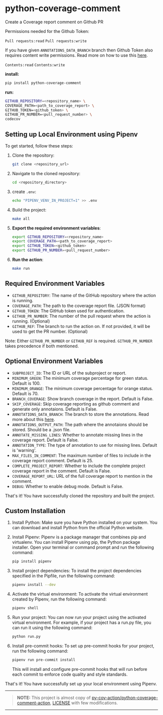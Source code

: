 # python-coverage-comment

Create a Coverage report comment on Github PR

Permissions needed for the Github Token:

`Pull requests:read`
`Pull requests:write`

If you have given `ANNOTATIONS_DATA_BRANCH` branch then Github Token also requires content write permissions.
Read more on how to use this [here](./docs/annotations.md).

`Contents:read`
`Contents:write`

**install:**

```bash
pip install python-coverage-comment
```

**run:**

```bash
GITHUB_REPOSITORY=<repository_name> \
COVERAGE_PATH=<path_to_coverage_report> \
GITHUB_TOKEN=<github_token> \
GITHUB_PR_NUMBER=<pull_request_number> \
codecov
```

## Setting up Local Environment using Pipenv

To get started, follow these steps:

1. Clone the repository:

    ```bash
    git clone <repository_url>
    ```

2. Navigate to the cloned repository:

    ```bash
    cd <repository_directory>
    ```

3. create `.env`:

    ```bash
    echo "PIPENV_VENV_IN_PROJECT=1" >> .env
    ```

4. Build the project:

    ```bash
    make all
    ```

5. **Export the required environment variables**:

    ```bash
    export GITHUB_REPOSITORY=<repository_name>
    export COVERAGE_PATH=<path_to_coverage_report>
    export GITHUB_TOKEN=<github_token>
    export GITHUB_PR_NUMBER=<pull_request_number>
    ```

6. **Run the action**:

    ```bash
    make run
    ```

## Required Environment Variables

- `GITHUB_REPOSITORY`: The name of the GitHub repository where the action is running.
- `COVERAGE_PATH`: The path to the coverage report file. (JSON format)
- `GITHUB_TOKEN`: The GitHub token used for authentication.
- `GITHUB_PR_NUMBER`: The number of the pull request where the action is running. (Optional)
- `GITHUB_REF`: The branch to run the action on. If not provided, it will be used to get the PR number. (Optional)

Note: Either `GITHUB_PR_NUMBER` or `GITHUB_REF` is required. `GITHUB_PR_NUMBER` takes precedence if both mentioned.

## Optional Environment Variables

- `SUBPROJECT_ID`: The ID or URL of the subproject or report.
- `MINIMUM_GREEN`: The minimum coverage percentage for green status. Default is 100.
- `MINIMUM_ORANGE`: The minimum coverage percentage for orange status. Default is 70.
- `BRANCH_COVERAGE`: Show branch coverage in the report. Default is False.
- `SKIP_COVERAGE`: Skip coverage reporting as github comment and generate only annotaions. Default is False.
- `ANNOTATIONS_DATA_BRANCH`: The branch to store the annotations. Read more about this [here](./docs/annotations.md).
- `ANNOTATIONS_OUTPUT_PATH`: The path where the annotaions should be stored. Should be a .json file.
- `ANNOTATE_MISSING_LINES`: Whether to annotate missing lines in the coverage report. Default is False.
- `ANNOTATION_TYPE`: The type of annotation to use for missing lines. Default is 'warning'.
- `MAX_FILES_IN_COMMENT`: The maximum number of files to include in the coverage report comment. Default is 25.
- `COMPLETE_PROJECT_REPORT`: Whether to include the complete project coverage report in the comment. Default is False.
- `COVERAGE_REPORT_URL`: URL of the full coverage report to mention in the comment.
- `DEBUG`: Whether to enable debug mode. Default is False.

That's it! You have successfully cloned the repository and built the project.

## Custom Installation

1. Install Python: Make sure you have Python installed on your system.
You can download and install Python from the official Python website.

2. Install Pipenv: Pipenv is a package manager that combines pip and virtualenv.
You can install Pipenv using pip, the Python package installer.
Open your terminal or command prompt and run the following command:

    ```bash
    pip install pipenv
    ```

3. Install project dependencies:
To install the project dependencies specified in the Pipfile, run the following command:

    ```bash
    pipenv install --dev
    ```

4. Activate the virtual environment:
To activate the virtual environment created by Pipenv, run the following command:

    ```bash
    pipenv shell
    ```

5. Run your project:
You can now run your project using the activated virtual environment.
For example, if your project has a run.py file, you can run it using the following command:

    ```bash
    python run.py
    ```

6. Install pre-commit hooks: To set up pre-commit hooks for your project, run the following command:

    ```bash
    pipenv run pre-commit install
    ```

    This will install and configure pre-commit hooks that will run before each commit to enforce code quality and style standards.

That's it! You have successfully set up your local environment using Pipenv.

---
> **NOTE:**
> This project is almost copy of
> [py-cov-action/python-coverage-comment-action](<https://github.com/py-cov-action/python-coverage-comment-action.git>),
> [LICENSE](<https://github.com/py-cov-action/python-coverage-comment-action/blob/main/LICENSE>) with few modifications.
---
